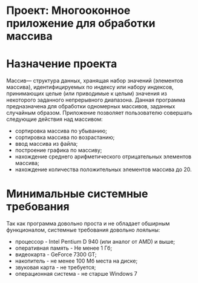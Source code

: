 # Проект: Многооконное приложение для обработки массива
# Назначение проекта 
Массив— структура данных, хранящая набор значений (элементов массива), идентифицируемых по индексу или набору индексов, принимающих целые (или приводимые к целым) значения из некоторого заданного непрерывного диапазона.
Данная программа предназначена для обработки одномерных массивов, заданных случайным образом. Приложение позволяет пользователю совершать следующие действия над массивом:

- сортировка массива по убыванию;
- сортировка массива по возрастанию;
- ввод массива из файла;
- построение графика по массиву;
- нахождение среднего арифметического отрицательных элементов массива;
- нахождение количества положительных элементов массива до 20.
# Минимальные системные требования
Так как программа довольно проста и не обладает обширным функционалом, системные требования довольно лояльны:

- процессор - Intel Pentium D 940 (или аналог от AMD) и выше;
- оперативная память - Не менее 1 Гб;
- видеокарта - GeForce 7300 GT;
- накопитель - не менее 100 Мб места на диске;
- звуковая карта - не требуется;
- операционная система - не старше Windows 7
